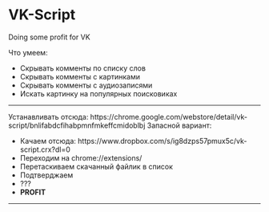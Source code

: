 # VK-Script
Doing some profit for VK

Что умеем:
<ul>
  <li>Скрывать комменты по списку слов</li>
  <li>Скрывать комменты с картинками</li>
  <li>Скрывать комменты с аудиозаписями</li>
  <li>Искать картинку на популярных поисковиках</li>
</ul>
<hr>
Устанавливать отсюда: https://chrome.google.com/webstore/detail/vk-script/bnlifabdcfihabpmnfmkeffcmidoblbj
Запасной вариант:
<ul>
  <li>Качаем отсюда: https://www.dropbox.com/s/ig8dzps57pmux5c/vk-script.crx?dl=0</li>
  <li>Переходим на chrome://extensions/</li>
  <li>Перетаскиваем скачанный файлик в список</li>
  <li>Подтверджаем</li>
  <li>???</li>
  <li><strong>PROFIT</strong></li>
</ul>

<hr>

